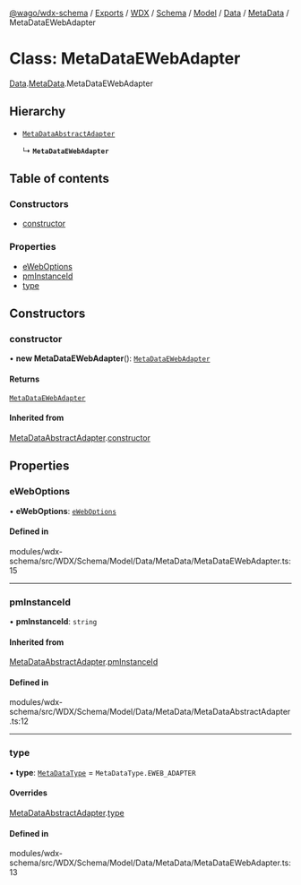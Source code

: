 [@wago/wdx-schema](../README.md) / [Exports](../modules.md) / [WDX](../modules/WDX.md) / [Schema](../modules/WDX.Schema.md) / [Model](../modules/WDX.Schema.Model.md) / [Data](../modules/WDX.Schema.Model.Data.md) / [MetaData](../modules/WDX.Schema.Model.Data.MetaData.md) / MetaDataEWebAdapter

# Class: MetaDataEWebAdapter

[Data](../modules/WDX.Schema.Model.Data.md).[MetaData](../modules/WDX.Schema.Model.Data.MetaData.md).MetaDataEWebAdapter

## Hierarchy

- [`MetaDataAbstractAdapter`](WDX.Schema.Model.Data.MetaData.MetaDataAbstractAdapter.md)

  ↳ **`MetaDataEWebAdapter`**

## Table of contents

### Constructors

- [constructor](WDX.Schema.Model.Data.MetaData.MetaDataEWebAdapter.md#constructor)

### Properties

- [eWebOptions](WDX.Schema.Model.Data.MetaData.MetaDataEWebAdapter.md#eweboptions)
- [pmInstanceId](WDX.Schema.Model.Data.MetaData.MetaDataEWebAdapter.md#pminstanceid)
- [type](WDX.Schema.Model.Data.MetaData.MetaDataEWebAdapter.md#type)

## Constructors

### constructor

• **new MetaDataEWebAdapter**(): [`MetaDataEWebAdapter`](WDX.Schema.Model.Data.MetaData.MetaDataEWebAdapter.md)

#### Returns

[`MetaDataEWebAdapter`](WDX.Schema.Model.Data.MetaData.MetaDataEWebAdapter.md)

#### Inherited from

[MetaDataAbstractAdapter](WDX.Schema.Model.Data.MetaData.MetaDataAbstractAdapter.md).[constructor](WDX.Schema.Model.Data.MetaData.MetaDataAbstractAdapter.md#constructor)

## Properties

### eWebOptions

• **eWebOptions**: [`eWebOptions`](WDX.Schema.Model.Instance.DataAdapter.eWebOptions.md)

#### Defined in

modules/wdx-schema/src/WDX/Schema/Model/Data/MetaData/MetaDataEWebAdapter.ts:15

___

### pmInstanceId

• **pmInstanceId**: `string`

#### Inherited from

[MetaDataAbstractAdapter](WDX.Schema.Model.Data.MetaData.MetaDataAbstractAdapter.md).[pmInstanceId](WDX.Schema.Model.Data.MetaData.MetaDataAbstractAdapter.md#pminstanceid)

#### Defined in

modules/wdx-schema/src/WDX/Schema/Model/Data/MetaData/MetaDataAbstractAdapter.ts:12

___

### type

• **type**: [`MetaDataType`](../enums/WDX.Schema.Model.Data.MetaData.MetaDataType.md) = `MetaDataType.EWEB_ADAPTER`

#### Overrides

[MetaDataAbstractAdapter](WDX.Schema.Model.Data.MetaData.MetaDataAbstractAdapter.md).[type](WDX.Schema.Model.Data.MetaData.MetaDataAbstractAdapter.md#type)

#### Defined in

modules/wdx-schema/src/WDX/Schema/Model/Data/MetaData/MetaDataEWebAdapter.ts:13
